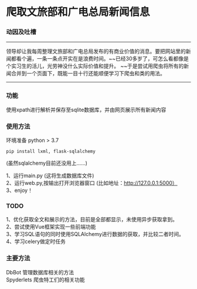 # 爬取文旅部和广电总局新闻信息
### 动因及吐槽

---


领导却让我每周整理文旅部和广电总局发布的有商业价值的消息。要把网站里的新闻都看个遍，一条一条点开实在是浪费时间。~~已经30多岁了，可怎么看都像是个实习生的活儿，光劳神没什么实际价值和提升。 ~~于是尝试用爬虫将所有的新闻合并到一个页面下，既能一目十行还能顺便学习下爬虫和类的用法。

---

### 功能

使用xpath进行解析并保存至sqlite数据库，并由网页展示所有新闻内容
### 使用方法
环境准备 python > 3.7  

```
pip install lxml, flask-sqlalchemy 
```

(虽然sqlalchemy目前还没用上……)

1、运行main.py  \(这将生成数据库文件)  
2、运行web.py,按输出打开浏览器窗口   \(比如地址：http://127.0.0.1:5000）  
3、enjoy！
### TODO
1、优化获取全文和展示的方法，目前是全部都显示，未使用异步获取拿到。  
2、尝试使用Vue框架实现一些前端功能  
3、学习SQL语句的同时使用SQLAlchemy进行数据的获取，并比较二者时间。  
4、学习celery做定时任务
### 主要方法
DbBot 管理数据库相关的方法\
Spyderlets 爬虫特工们的相关功能



